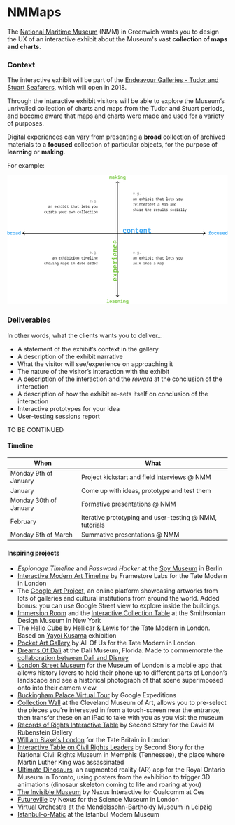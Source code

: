 # NMMaps

The [National Maritime Museum](http://www.rmg.co.uk/national-maritime-museum) (NMM) in Greenwich wants you to design the UX of an interactive exhibit about the Museum's vast **collection of maps and charts**. 

### Context

The interactive exhibit will be part of the [Endeavour Galleries - Tudor and Stuart Seafarers](https://www.hlf.org.uk/about-us/news-features/endeavour-galleries-national-lottery-success-ahoy), which will open in 2018.

Through the interactive exhibit visitors will be able to explore the Museum’s unrivalled collection of charts and maps from the Tudor and Stuart periods, and become aware that maps and charts were made and used for a variety of purposes. 

Digital experiences can vary from presenting a **broad** collection of archived materials to a **focused** collection of particular objects, for the purpose of **learning** or **making**.

For example:

![](assets/experience-content-graph.png)

### Deliverables

In other words, what the clients wants you to deliver...

* A statement of the exhibit’s context in the gallery 
* A description of the exhibit narrative 
* What the visitor will see/experience on approaching it
* The nature of the visitor’s interaction with the exhibit
* A description of the interaction and the *reward* at the conclusion of the interaction
* A description of how the exhibit re-sets itself on conclusion of the interaction 
* Interactive prototypes for your idea 
* User-testing sessions report

TO BE CONTINUED


#### Timeline

When | What
---- | ----
Monday 9th of January | Project kickstart and field interviews @ NMM
January | Come up with ideas, prototype and test them
Monday 30th of January | Formative presentations @ NMM 
February | Iterative prototyping and user-testing @ NMM, tutorials
Monday 6th of March | Summative presentations @ NMM 


#### Inspiring projects

* *Espionage Timeline* and *Password Hacker* at the [Spy Museum](http://www.spymuseum.org) in Berlin
* [Interactive Modern Art Timeline](http://www.framestore.com/work/tate-timeline-modern-art) by Framestore Labs for the Tate Modern in London
* The [Google Art Project](https://www.google.com/culturalinstitute/u/0/project/art-project), an online platform showcasing artworks from lots of galleries and cultural institutions from around the world. Added bonus: you can use Google Street view to explore inside the buildings.
* [Immersion Room](http://www.cooperhewitt.org/events/current-exhibitions/immersion-room/) and the [Interactive Collection Table](http://www.cooperhewitt.org/new-experience/) at the Smithsonian Design Museum in New York
* The [Hello Cube](http://www.hellicarandlewis.com/tate-modern) by Hellicar & Lewis for the Tate Modern in London. Based on [Yayoi Kusama](http://www.tate.org.uk/whats-on/tate-modern/exhibition/yayoi-kusama) exhibition
* [Pocket Art Gallery](http://www.allofus.com/work/tate-britain/pocket-gallery-app/) by All Of Us for the Tate Modern in London
* [Dreams Of Dalì](https://www.youtube.com/watch?v=f1eleiocacu) at the Dali Museum, Florida. Made to commemorate the [collaboration between Dalì and Disney](https://www.youtube.com/watch?v=aOUwlLhLpSY)
* [London Street Museum](https://www.youtube.com/watch?v=f1eleiocacu) for the Museum of London is a mobile app that allows history lovers to hold their phone up to different parts of London’s landscape and see a historical photograph of that scene superimposed onto into their camera view. 
* [Buckingham Palace Virtual Tour](https://www.youtube.com/watch?v=gen0ngjjry4) by Google Expeditions
* [Collection Wall](http://www.clevelandart.org/gallery-one/collection-wall) at the Cleveland Museum of Art, allows you to pre-select the pieces you're interested in from a touch-screen near the entrance, then transfer these on an iPad to take with you as you visit the museum
* [Records of Rights Interactive Table](https://www.hetscheepvaartmuseum.nl/) by Second Story for the David M Rubenstein Gallery
* [William Blake's London](http://www.tate.org.uk/context-comment/apps/william-blakes-london) for the Tate Britain in London
* [Interactive Table on Civil Rights Leaders](http://secondstory.com/project/browse/featured-work/ncrm) by Second Story for the National Civil Rights Museum in Memphis (Tennessee), the place where Martin Luther King was assassinated
* [Ultimate Dinosaurs](https://www.youtube.com/watch?v=2zkz3kw5cim), an augmented reality (AR) app for the Royal Ontario Museum in Toronto, using posters from the exhibition to trigger 3D animations (dinosaur skeleton coming to life and roaring at you)
* [The Invisible Museum](http://nexusproductions.com/interactive-arts) by Nexus Interactive for Qualcomm at Ces
* [Futureville](http://nexusproductions.com/work/futureville) by Nexus for the Science Museum in London
* [Virtual Orchestra](https://www.mendelssohn-stiftung.de/r-museum-en.html) at the Mendelssohn-Bartholdy Museum in Leipzig 
* [Istanbul-o-Matic](http://www.pattu.net/project/detail/id/9/) at the Istanbul Modern Museum


<!--

Soundscapes at the NPG
ChristineBot, by students from the MA Culture, Criticism and Curation at CSM. Started from historical material to give Christine (a lady who was a curator at Southbank many years ago) a new life on the Web, making the archive truly accessible. Both because it's online, and because it’s been re-formatted it so that it's relatable to how we consume culture these days.
Creative Journeys at the V&A, a (dead) project Matteo worked on many years ago.
Magic Tate Ball - A Project Amy Jackson-Bruce (Web Media alumna) worked on at Tate, allowing users to shake their mobile phone and receive a Tate artwork that relates to the user’s surroundings. 
Race Against Time - a Tate mobile game where you race through art histories chapters to collect the worlds colour particles (which have been stolen by the evil DR. Greyscale). 
Pocket Art Gallery - An augmented reality app built to allow art lovers to place artworks virtually in their surroundings. 
The Google Art Project (or Art Project by Google) - An online platform showcasing artworks from lots of galleries and cultural institutions from around the world. Added bonus - you can use Google Street view to explore inside the buildings.
Tate Kids 
The Museum of London’s Street Museum - A mobile app that allows history lover to hold their phone up to different parts of London’s landscape and see a historical photograph of that scene superimposed onto into their camera view. 
William Blake Audio Tour of London (Tate) - 
Bloomberg Connects Timeline of Modern Art (In Gallery Interactive Display - Tate Modern). 

-->